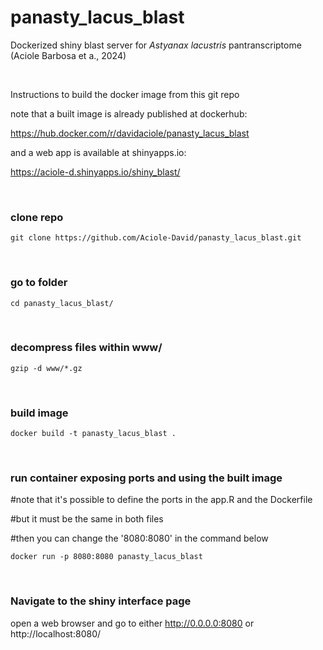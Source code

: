 # panasty_lacus_blast
Dockerized shiny blast server for _Astyanax lacustris_ pantranscriptome (Aciole Barbosa et a., 2024)

<br/>

Instructions to build the docker image from this git repo

note that a built image is already published at dockerhub:

https://hub.docker.com/r/davidaciole/panasty_lacus_blast

and a web app is available at shinyapps.io:

https://aciole-d.shinyapps.io/shiny_blast/

<br/>

### clone repo
```
git clone https://github.com/Aciole-David/panasty_lacus_blast.git
```
<br/>

### go to folder

```
cd panasty_lacus_blast/
```
<br/>

### decompress files within www/

```
gzip -d www/*.gz
```
<br/>

### build image

```
docker build -t panasty_lacus_blast .
```
<br/>

### run container exposing ports and using the built image
#note that it's possible to define the ports in the app.R and the Dockerfile

#but it must be the same in both files

#then you can change the '8080:8080' in the command below
```
docker run -p 8080:8080 panasty_lacus_blast
```
<br/>

### Navigate to the shiny interface page

open a web browser and go to either http://0.0.0.0:8080 or http://localhost:8080/









